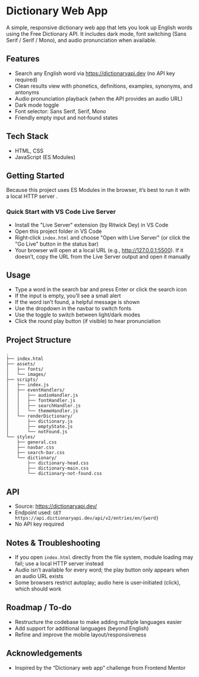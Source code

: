 # Dictionary Web App

A simple, responsive dictionary web app that lets you look up English words using the Free Dictionary API. It includes dark mode, font switching (Sans Serif / Serif / Mono), and audio pronunciation when available.

## Features
- Search any English word via https://dictionaryapi.dev (no API key required)
- Clean results view with phonetics, definitions, examples, synonyms, and antonyms
- Audio pronunciation playback (when the API provides an audio URL)
- Dark mode toggle
- Font selector: Sans Serif, Serif, Mono
- Friendly empty input and not‑found states

## Tech Stack
- HTML, CSS
- JavaScript (ES Modules)

## Getting Started
Because this project uses ES Modules in the browser, it’s best to run it with a local HTTP server .

### Quick Start with VS Code Live Server
- Install the "Live Server" extension (by Ritwick Dey) in VS Code
- Open this project folder in VS Code
- Right‑click `index.html` and choose "Open with Live Server" (or click the "Go Live" button in the status bar)
- Your browser will open at a local URL (e.g., http://127.0.0.1:5500). If it doesn’t, copy the URL from the Live Server output and open it manually

## Usage
- Type a word in the search bar and press Enter or click the search icon
- If the input is empty, you’ll see a small alert
- If the word isn’t found, a helpful message is shown
- Use the dropdown in the navbar to switch fonts
- Use the toggle to switch between light/dark modes
- Click the round play button (if visible) to hear pronunciation

## Project Structure
```
.
├── index.html
├── assets/
│   ├── fonts/
│   └── images/
├── scripts/
│   ├── index.js
│   ├── eventHandlers/
│   │   ├── audioHandler.js
│   │   ├── fontHandler.js
│   │   ├── searchHandler.js
│   │   └── themeHandler.js
│   └── renderDictionary/
│       ├── dictionary.js
│       ├── emptyState.js
│       └── notFound.js
└── styles/
    ├── general.css
    ├── navbar.css
    ├── search-bar.css
    └── dictionary/
        ├── dictionary-head.css
        ├── dictionary-main.css
        └── dictionary-not-found.css
```

## API
- Source: https://dictionaryapi.dev/
- Endpoint used: `GET https://api.dictionaryapi.dev/api/v2/entries/en/{word}`
- No API key required

## Notes & Troubleshooting
- If you open `index.html` directly from the file system, module loading may fail; use a local HTTP server instead
- Audio isn’t available for every word; the play button only appears when an audio URL exists
- Some browsers restrict autoplay; audio here is user‑initiated (click), which should work

## Roadmap / To‑do
- Restructure the codebase to make adding multiple languages easier
- Add support for additional languages (beyond English)
- Refine and improve the mobile layout/responsiveness

## Acknowledgements
- Inspired by the “Dictionary web app” challenge from Frontend Mentor